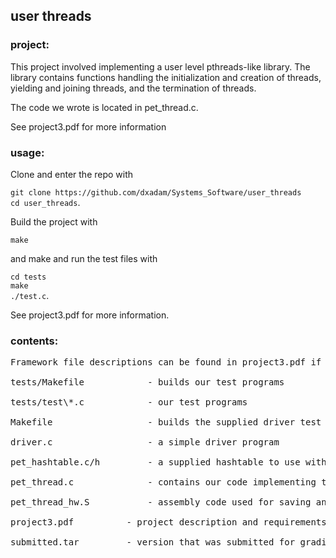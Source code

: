 ## user threads

### project:

This project involved implementing a user level pthreads-like library. The library contains functions handling the initialization and creation of threads, yielding and joining threads, and the termination of threads.

The code we wrote is located in pet_thread.c.

See project3.pdf for more information
  
### usage:

Clone and enter the repo with  
  
`git clone https://github.com/dxadam/Systems_Software/user_threads`  
`cd user_threads`.  
  
Build the project with  
  
`make`  
  
and make and run the test files with 
  
`cd tests`  
`make`  
`./test.c`.  
   
See project3.pdf for more information.  

### contents:
<pre>
Framework file descriptions can be found in project3.pdf if not listed

tests/Makefile            - builds our test programs

tests/test\*.c            - our test programs

Makefile                  - builds the supplied driver test program

driver.c                  - a simple driver program

pet_hashtable.c/h         - a supplied hashtable to use with our implementation

pet_thread.c              - contains our code implementing the user threads

pet_thread_hw.S           - assembly code used for saving and restoring registers on context switch

project3.pdf		  - project description and requirements

submitted.tar		  - version that was submitted for grading
</pre>
